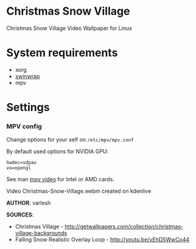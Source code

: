 # Christmas Snow Village
Christmas Snow Village Video Wallpaper for Linux

# System requirements

- xorg
- [xwinwrap](https://github.com/varlesh/xwinwrap)
- mpv

# Settings
### MPV config ###
Change options for your self on `/etc/mpv/mpv.conf`

By default used options for NVIDIA GPU:
```
hwdec=vdpau
vo=opengl
```
See man [mpv video](https://mpv.io/manual/stable/#video) for Intel or AMD cards.

Video Christmas-Snow-Village.webm created on kdenlive

**AUTHOR**: varlesh

**SOURCES**:
- Christmas Village - http://getwallpapers.com/collection/christmas-village-backgrounds
- Falling Snow Realistic Overlay Loop - http://youtu.be/vEhD5WwCo44

